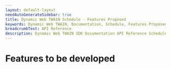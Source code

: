 ```yaml
---
layout: default-layout
needAutoGenerateSidebar: true
title: Dynamic Web TWAIN Schedule - Features Proposed
keywords: Dynamic Web TWAIN, Documentation, Schedule, Features Proposed
breadcrumbText: API Reference
description: Dynamic Web TWAIN SDK Documentation API Reference Schedule Features Proposed Page
---
```


# Features to be developed